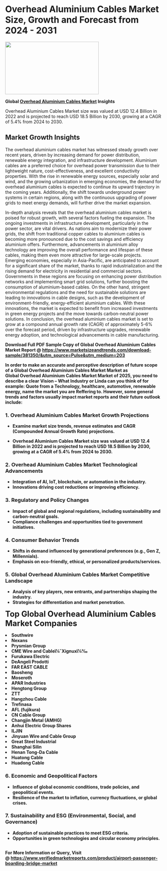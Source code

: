 <H1>Overhead Aluminium Cables Market Size, Growth and Forecast from 2024 - 2031</H1><img class="aligncenter size-medium wp-image-584254" src="https://thirdeyenews.in/wp-content/uploads/2024/09/Global-Market-Research-300x168.jpeg" alt="" width="300" height="168" /><p><strong>Global&nbsp;<a href="https://www.marketsizeandtrends.com/download-sample/381350/&amp;utm_source=Pulse&amp;utm_medium=203">Overhead Aluminium Cables Market</a> Insights</strong></p><p>Overhead Aluminium Cables Market size was valued at USD 12.4 Billion in 2022 and is projected to reach USD 18.5 Billion by 2030, growing at a CAGR of 5.4% from 2024 to 2030.</p><p><h2>Market Growth Insights</h2> <p>The overhead aluminium cables market has witnessed steady growth over recent years, driven by increasing demand for power distribution, renewable energy integration, and infrastructure development. Aluminium cables are a preferred choice for overhead power transmission due to their lightweight nature, cost-effectiveness, and excellent conductivity properties. With the rise in renewable energy sources, especially solar and wind, and the growing urbanization in emerging economies, the demand for overhead aluminium cables is expected to continue its upward trajectory in the coming years. Additionally, the shift towards underground power systems in certain regions, along with the continuous upgrading of power grids to meet energy demands, will further drive the market expansion.</p> <p><strong></strong></p> <p>In-depth analysis reveals that the overhead aluminium cables market is poised for robust growth, with several factors fueling the expansion. The ongoing investments in infrastructure development, particularly in the power sector, are vital drivers. As nations aim to modernize their power grids, the shift from traditional copper cables to aluminium cables is becoming more pronounced due to the cost savings and efficiency aluminium offers. Furthermore, advancements in aluminium alloy technology are improving the overall performance and lifespan of these cables, making them even more attractive for large-scale projects. Emerging economies, especially in Asia-Pacific, are anticipated to account for a significant share of the market, thanks to rapid industrialization and the rising demand for electricity in residential and commercial sectors. Governments in these regions are focusing on enhancing power distribution networks and implementing smart grid solutions, further boosting the consumption of aluminium-based cables. On the other hand, stringent environmental regulations and the need for sustainable solutions are leading to innovations in cable designs, such as the development of environment-friendly, energy-efficient aluminium cables. With these innovations, the market is expected to benefit from increased investments in green energy projects and the move towards carbon-neutral power solutions. In conclusion, the overhead aluminium cables market is set to grow at a compound annual growth rate (CAGR) of approximately 5-6% over the forecast period, driven by infrastructure upgrades, renewable energy adoption, and technological advancements in cable manufacturing.</p> <p><strong></p><p><span class=""><strong>Download Full PDF Sample Copy of Global Overhead Aluminium Cables Market Report</strong> @ <a href="https://www.marketsizeandtrends.com/download-sample/381350/&amp;utm_source=Pulse&amp;utm_medium=203" target="_blank">https://www.marketsizeandtrends.com/download-sample/381350/&amp;utm_source=Pulse&amp;utm_medium=203</a></span></p><p>In order to make an accurate and perceptive description of future scope of a Global&nbsp;Overhead Aluminium Cables Market Market as Global&nbsp;Overhead Aluminium Cables Market Market of 2025, you need to describe a clear Vision &ndash; What Industry or Linda can you think of for example: Quote from a Technology, healthcare, automotive, renewable energy, name the market you are Reffering to. However, some general trends and factors usually impact market reports and their future outlook include:</p><h3>1.&nbsp;<strong>Overhead Aluminium Cables Market Growth Projections</strong></h3><ul><li>Examine market size trends, revenue estimates and CAGR (Compounded Annual Growth Rate) projections.</li><li><p>Overhead Aluminium Cables Market size was valued at USD 12.4 Billion in 2022 and is projected to reach USD 18.5 Billion by 2030, growing at a CAGR of 5.4% from 2024 to 2030.</p></li></ul><h3>2.&nbsp;<strong>Overhead Aluminium Cables Market Technological Advancements</strong></h3><ul><li>Integration of AI, IoT, blockchain, or automation in the industry.</li><li>Innovations driving cost reductions or improving efficiency.</li></ul><h3>3.&nbsp;<strong>Regulatory and Policy Changes</strong></h3><ul><li>Impact of global and regional regulations, including sustainability and carbon-neutral goals.</li><li>Compliance challenges and opportunities tied to government initiatives.</li></ul><h3>4.&nbsp;<strong>Consumer Behavior Trends</strong></h3><ul><li>Shifts in demand influenced by generational preferences (e.g., Gen Z, Millennials).</li><li>Emphasis on eco-friendly, ethical, or personalized products/services.</li></ul><h3>5.&nbsp;<strong>Global Overhead Aluminium Cables Market Competitive Landscape</strong></h3><ul><li>Analysis of key players, new entrants, and partnerships shaping the industry.</li><li>Strategies for differentiation and market penetration.</li></ul><p data-pm-slice="1 1 []"><span style="color: inherit; font-family: inherit; font-size: 25px;">Top Global Overhead Aluminium Cables Market Companies</span></p><div class="" data-test-id=""><p><li>Southwire</li><li> Nexans</li><li> Prysmian Group</li><li> CME Wire and Cableï¼ˆXignuxï¼‰</li><li> Furukawa Electric</li><li> DeAngeli Prodotti</li><li> FAR EAST CABLE</li><li> Baosheng</li><li> Moseroth</li><li> APAR Industries</li><li> Hengtong Group</li><li> ZTT</li><li> Hangzhou Cable</li><li> Trefinasa</li><li> AFL (fujikura)</li><li> CN Cable Group</li><li> Changjin Metal (AMHG)</li><li> Anhui Electric Group Shares</li><li> ILJIN</li><li> Jinyuan Wire and Cable Group</li><li> Great Steel Industrial</li><li> Shanghai Silin</li><li> Henan Tong-Da Cable</li><li> Huatong Cable</li><li> Huadong Cable</li></p></div><h3>6.&nbsp;<strong>Economic and Geopolitical Factors</strong></h3><ul><li>Influence of global economic conditions, trade policies, and geopolitical events.</li><li>Resilience of the market to inflation, currency fluctuations, or global crises.</li></ul><h3>7.&nbsp;<strong>Sustainability and ESG (Environmental, Social, and Governance)</strong></h3><ul><li>Adoption of sustainable practices to meet ESG criteria.</li><li>Opportunities in green technologies and circular economy principles.</li></ul><h2><strong style="font-size: 14px;">For More Information or Query, Visit @&nbsp;</strong><a style="background-color: #ffffff; font-size: 14px;" href="https://www.marketsizeandtrends.com/report/overhead-aluminium-cables-market/" target="_blank">https://www.verifiedmarketreports.com/product/airport-passenger-boarding-bridge-market</a></h2>
